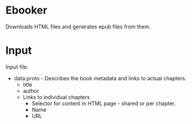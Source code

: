 # Ebooker

Downloads HTML files and generates epub files from them.

# Input

Input file:

- data.proto - Describes the book metadata and links to actual chapters.
  - title
  - author
  - Links to individual chapters
    - Selector for content in HTML page - shared or per chapter.
    - Name
    - URL
